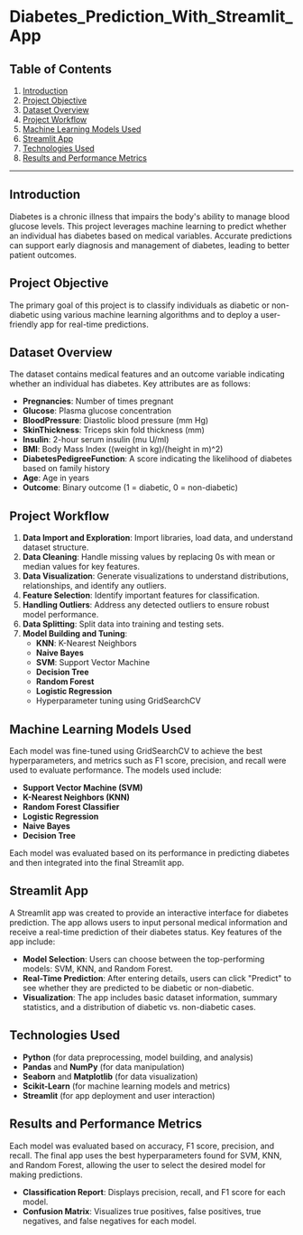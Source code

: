 # Diabetes_Prediction_With_Streamlit_App

## Table of Contents
1. [Introduction](#introduction)
2. [Project Objective](#project-objective)
3. [Dataset Overview](#dataset-overview)
4. [Project Workflow](#project-workflow)
5. [Machine Learning Models Used](#machine-learning-models-used)
6. [Streamlit App](#streamlit-app)
7. [Technologies Used](#technologies-used)
8. [Results and Performance Metrics](#results-and-performance-metrics)

---

## Introduction

Diabetes is a chronic illness that impairs the body's ability to manage blood glucose levels. This project leverages machine learning to predict whether an individual has diabetes based on medical variables. Accurate predictions can support early diagnosis and management of diabetes, leading to better patient outcomes.

## Project Objective

The primary goal of this project is to classify individuals as diabetic or non-diabetic using various machine learning algorithms and to deploy a user-friendly app for real-time predictions.

## Dataset Overview

The dataset contains medical features and an outcome variable indicating whether an individual has diabetes. Key attributes are as follows:

- **Pregnancies**: Number of times pregnant
- **Glucose**: Plasma glucose concentration
- **BloodPressure**: Diastolic blood pressure (mm Hg)
- **SkinThickness**: Triceps skin fold thickness (mm)
- **Insulin**: 2-hour serum insulin (mu U/ml)
- **BMI**: Body Mass Index ((weight in kg)/(height in m)^2)
- **DiabetesPedigreeFunction**: A score indicating the likelihood of diabetes based on family history
- **Age**: Age in years
- **Outcome**: Binary outcome (1 = diabetic, 0 = non-diabetic)

## Project Workflow

1. **Data Import and Exploration**: Import libraries, load data, and understand dataset structure.
2. **Data Cleaning**: Handle missing values by replacing 0s with mean or median values for key features.
3. **Data Visualization**: Generate visualizations to understand distributions, relationships, and identify any outliers.
4. **Feature Selection**: Identify important features for classification.
5. **Handling Outliers**: Address any detected outliers to ensure robust model performance.
6. **Data Splitting**: Split data into training and testing sets.
7. **Model Building and Tuning**:
   - **KNN**: K-Nearest Neighbors
   - **Naive Bayes**
   - **SVM**: Support Vector Machine
   - **Decision Tree**
   - **Random Forest**
   - **Logistic Regression**
   - Hyperparameter tuning using GridSearchCV

## Machine Learning Models Used

Each model was fine-tuned using GridSearchCV to achieve the best hyperparameters, and metrics such as F1 score, precision, and recall were used to evaluate performance. The models used include:
- **Support Vector Machine (SVM)**
- **K-Nearest Neighbors (KNN)**
- **Random Forest Classifier**
- **Logistic Regression**
- **Naive Bayes**
- **Decision Tree**

Each model was evaluated based on its performance in predicting diabetes and then integrated into the final Streamlit app.

## Streamlit App

A Streamlit app was created to provide an interactive interface for diabetes prediction. The app allows users to input personal medical information and receive a real-time prediction of their diabetes status. Key features of the app include:

- **Model Selection**: Users can choose between the top-performing models: SVM, KNN, and Random Forest.
- **Real-Time Prediction**: After entering details, users can click "Predict" to see whether they are predicted to be diabetic or non-diabetic.
- **Visualization**: The app includes basic dataset information, summary statistics, and a distribution of diabetic vs. non-diabetic cases.

## Technologies Used

- **Python** (for data preprocessing, model building, and analysis)
- **Pandas** and **NumPy** (for data manipulation)
- **Seaborn** and **Matplotlib** (for data visualization)
- **Scikit-Learn** (for machine learning models and metrics)
- **Streamlit** (for app deployment and user interaction)

## Results and Performance Metrics

Each model was evaluated based on accuracy, F1 score, precision, and recall. The final app uses the best hyperparameters found for SVM, KNN, and Random Forest, allowing the user to select the desired model for making predictions.

- **Classification Report**: Displays precision, recall, and F1 score for each model.
- **Confusion Matrix**: Visualizes true positives, false positives, true negatives, and false negatives for each model.
